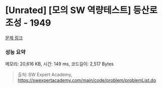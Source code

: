 # [Unrated] [모의 SW 역량테스트] 등산로 조성 - 1949 

[문제 링크](https://swexpertacademy.com/main/code/problem/problemDetail.do?contestProbId=AV5PoOKKAPIDFAUq) 

### 성능 요약

메모리: 20,616 KB, 시간: 149 ms, 코드길이: 2,517 Bytes



> 출처: SW Expert Academy, https://swexpertacademy.com/main/code/problem/problemList.do